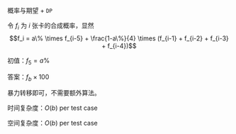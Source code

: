 概率与期望 + `DP`

令 $f_i$ 为 $i$ 张卡的合成概率，显然
$$f_i = a\% \times f_{i-5} + \frac{1-a\%}{4} \times (f_{i-1} + f_{i-2} + f_{i-3} + f_{i-4})$$

初值：$f_5 = a\%$

答案：$f_b \times 100$

暴力转移即可，不需要额外算法。

时间复杂度：$O(b)$ per test case

空间复杂度：$O(b)$ per test case
